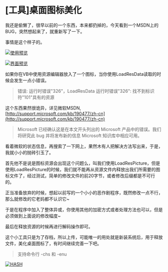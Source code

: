 # [工具]桌面图标美化

我还是偷懒了，很早以前的一个东西，本来都扔掉的，今天看到一个MSDN上的BUG，突然想起来了，就重新写了一下。

事情是这个样子的。

[![使用预览](https://attachment.soulteary.com/2010/08/23/2010-08-23_212751.gif "使用预览")](https://attachment.soulteary.com/2010/08/23/2010-08-23_212751.gif)

[![界面预览](https://attachment.soulteary.com/2010/08/23/2010-08-23_220205.gif "界面预览")](https://attachment.soulteary.com/2010/08/23/2010-08-23_220205.gif)

如果你在VB中使用资源编辑器放入了一个图标，当你使用LoadResData读取的时候会发生一点小错误。

> 错误: 运行时错误"326"，LoadResData
> 运行时错误"326": 找不到标识符"101"具有的资源

这个东西果然很诡异，详见微软MSDN,[http://support.microsoft.com/kb/190477/zh-cn](http://support.microsoft.com/kb/190477/zh-cn)

> Microsoft 已经确认这是在本文开头列出的 Microsoft 产品中的错误。我们将研究此 bug 并将发布新的信息 Microsoft 知识库中相应可用。

看着微软的状态信息，再搜索了一下网上，果然木有人把解决方法写出来，于是，我就小小的抛砖引玉了。

首先他不是说是图标资源会出现这个问题么，叫我们使用LoadResPicture，但是使用LoadResPicture的时候，我们就不能再从资源文件内释放出我们所需要的图标文件了，经过测试，简单的修改文件的前20字节，或者修改后缀都是不可行的。

正当准备放弃的时候，想起以前写的一个小小的恶作剧程序，既然修改一点不行，那么就修改的它老妈都不认识它~

于是在程序中加入了整体异或，你使用其他的加密方式或者处理方法也可以，但是必须做到上面说的修改幅度~

最后在释放资源的时候再进行解码操作即可。

这个小工具只是为了存档，所以上传，可能唯一的用处就是新装系统后，用于释放文件，美化桌面图标了，有时间继续完善一下吧。

> 支持命令行 -chs 和 -enu

[![HASH](https://attachment.soulteary.com/2010/08/23/2010-08-23_220303.gif "HASH")](https://attachment.soulteary.com/2010/08/23/2010-08-23_220303.gif)

